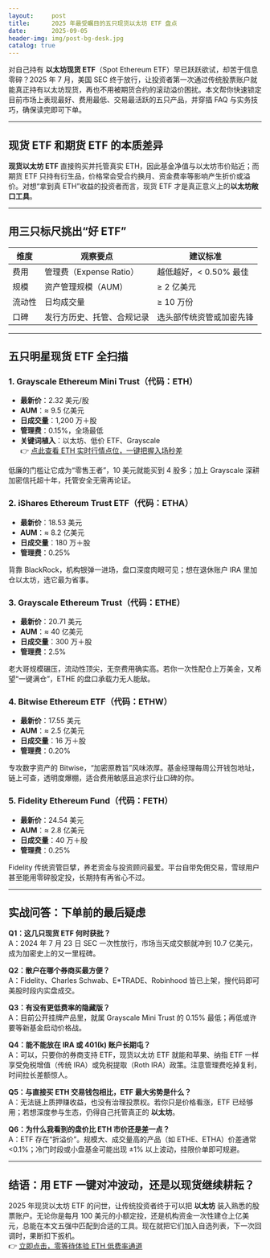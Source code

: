```yaml
---
layout:     post
title:      2025 年最受瞩目的五只现货以太坊 ETF 盘点
date:       2025-09-05
header-img: img/post-bg-desk.jpg
catalog: true
---
```


对自己持有 **以太坊现货 ETF**（Spot Ethereum ETF）早已跃跃欲试，却苦于信息零碎？2025 年 7 月，美国 SEC 终于放行，让投资者第一次通过传统股票账户就能真正持有以太坊现货，再也不用被期货合约的滚动溢价困扰。本文帮你快速锁定目前市场上表现最好、费用最低、交易最活跃的五只产品，并穿插 FAQ 与实务技巧，确保读完即可下单。

---

## 现货 ETF 和期货 ETF 的本质差异

**现货以太坊 ETF** 直接购买并托管真实 ETH，因此基金净值与以太坊市价贴近；而期货 ETF 只持有衍生品，价格常会受合约换月、资金费率等影响产生折价或溢价。对想“拿到真 ETH”收益的投资者而言，现货 ETF 才是真正意义上的**以太坊敞口工具**。

---

## 用三只标尺挑出“好 ETF”

| 维度   | 观察要点                     | 建议标准                    |
|--------|------------------------------|-----------------------------|
| 费用   | 管理费（Expense Ratio）      | 越低越好，< 0.50% 最佳      |
| 规模   | 资产管理规模（AUM）          | ≥ 2 亿美元                  |
| 流动性 | 日均成交量                   | ≥ 10 万份                   |
| 口碑   | 发行方历史、托管、合规记录   | 选头部传统资管或加密先锋     |

---

## 五只明星现货 ETF 全扫描

### 1. Grayscale Ethereum Mini Trust（代码：ETH）

- **最新价**：2.32 美元/股  
- **AUM**：≈ 9.5 亿美元  
- **日成交量**：1,200 万＋股  
- **管理费**：0.15%，全场最低  
- **关键词植入**：以太坊、低价 ETF、Grayscale  
👉 [点此查看 ETH 实时行情点位，一键把握入场秒差](https://okxdog.com/)  

低廉的门槛让它成为“零售王者”，10 美元就能买到 4 股多；加上 Grayscale 深耕加密信托超十年，托管安全无需再论证。

### 2. iShares Ethereum Trust ETF（代码：ETHA）

- **最新价**：18.53 美元  
- **AUM**：≈ 8.2 亿美元  
- **日成交量**：180 万＋股  
- **管理费**：0.25%  

背靠 BlackRock，机构银弹一进场，盘口深度肉眼可见；想在退休账户 IRA 里加仓以太坊，选它最为省事。

### 3. Grayscale Ethereum Trust（代码：ETHE）

- **最新价**：20.71 美元  
- **AUM**：≈ 40 亿美元  
- **日成交量**：300 万＋股  
- **管理费**：2.5%  

老大哥规模碾压，流动性顶尖，无奈费用确实高。若你一次性配仓上万美金，又希望“一键满仓”，ETHE 的盘口承载力无人能敌。

### 4. Bitwise Ethereum ETF（代码：ETHW）

- **最新价**：17.55 美元  
- **AUM**：≈ 2.5 亿美元  
- **日成交量**：16 万＋股  
- **管理费**：0.20%  

专攻数字资产的 Bitwise，“加密原教旨”风味浓厚。基金经理每周公开钱包地址，链上可查，透明度爆棚，适合费用敏感且追求行业口碑的你。

### 5. Fidelity Ethereum Fund（代码：FETH）

- **最新价**：24.54 美元  
- **AUM**：≈ 2.8 亿美元  
- **日成交量**：40 万＋股  
- **管理费**：0.25%  

Fidelity 传统资管巨擘，养老资金与投资顾问最爱。平台自带免佣交易，雪球用户甚至能用零碎股定投，长期持有再省心不过。

---

## 实战问答：下单前的最后疑虑

**Q1：这几只现货 ETF 何时获批？**  
A：2024 年 7 月 23 日 SEC 一次性放行，市场当天成交额就冲到 10.7 亿美元，成为加密史上的又一里程碑。

**Q2：散户在哪个券商买最方便？**  
A：Fidelity、Charles Schwab、E*TRADE、Robinhood 皆已上架，搜代码即可美股时段内实盘成交。

**Q3：有没有更低费率的隐藏版？**  
A：目前公开挂牌产品里，就属 Grayscale Mini Trust 的 0.15% 最低；再低或许要等新基金启动价格战。

**Q4：能不能放在 IRA 或 401(k) 账户长期屯？**  
A：可以，只要你的券商支持 ETF，现货以太坊 ETF 就能和苹果、纳指 ETF 一样享受免税增值（传统 IRA）或免税提取（Roth IRA）政策。注意管理费吃掉复利，时间拉长差额惊人。

**Q5：与直接买 ETH 交易钱包相比，ETF 最大劣势是什么？**  
A：无法链上质押赚收益，也没有治理投票权。若你只是价格看涨，ETF 已经够用；若想深度参与生态，仍得自己托管真正的 **以太坊**。

**Q6：为什么我看到的盘价比 ETH 市价还是差一点？**  
A：ETF 存在“折溢价”。规模大、成交量高的产品（如 ETHE、ETHA）价差通常 <0.1%；冷门时段或小盘基金可能出现 ±1% 以上波动，挂限价单即可规避。

---

## 结语：用 ETF 一键对冲波动，还是以现货继续耕耘？

2025 年现货以太坊 ETF 的问世，让传统投资者终于可以把 **以太坊** 装入熟悉的股票账户。无论你是每月 100 美元的小额定投，还是机构资金一次性建仓上亿美元，总能在本文五强中匹配到合适的工具。现在就把它们加入自选列表，下一次回调时，果断扣下扳机。  
👉 [立即点击，零等待体验 ETH 低费率通道](https://okxdog.com/)